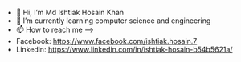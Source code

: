 - 👋 Hi, I’m Md Ishtiak Hosain Khan
- 🌱 I’m currently learning computer science and engineering
- 📫 How to reach me -->
- Facebook: https://www.facebook.com/ishtiak.hosain.7
- Linkedin: https://www.linkedin.com/in/ishtiak-hosain-b54b5621a/
